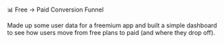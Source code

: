 📊 Free → Paid Conversion Funnel 

Made up some user data for a freemium app and built a simple dashboard to see how users move from free plans to paid (and where they drop off).
